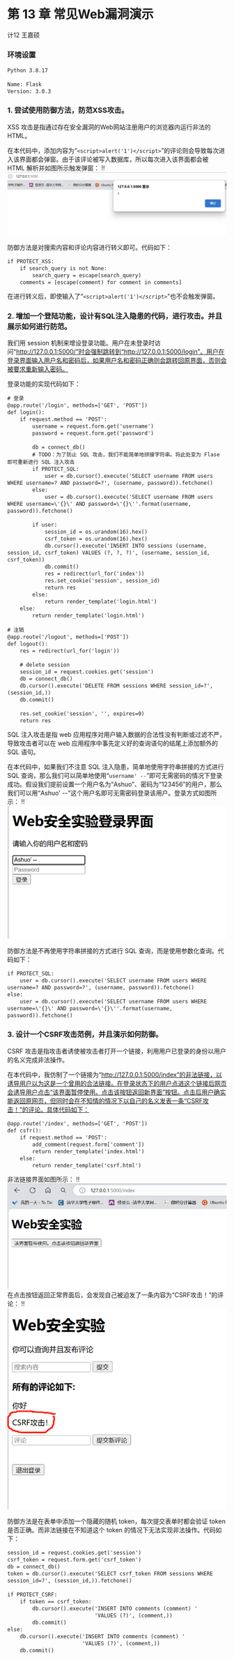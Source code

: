 # 第 13 章 常见Web漏洞演示 

计12 王嘉硕

### 环境设置
```
Python 3.8.17

Name: Flask
Version: 3.0.3
```

### 1. 尝试使用防御方法，防范XSS攻击。

XSS 攻击是指通过存在安全漏洞的Web网站注册用户的浏览器内运行非法的HTML。

在本代码中，添加内容为“`<script>alert('1')</script>`”的评论则会导致每次进入该界面都会弹窗。由于该评论被写入数据库，所以每次进入该界面都会被 HTML 解析并如图所示触发弹窗：
!!![](assests/85ef38ae3b263f12490ee81a4082b38.png)

防御方法是对搜索内容和评论内容进行转义即可。代码如下：
```
if PROTECT_XSS:
    if search_query is not None:
        search_query = escape(search_query)
    comments = [escape(comment) for comment in comments]
```

在进行转义后，即使输入了“`<script>alert('1')</script>`”也不会触发弹窗。

### 2. 增加一个登陆功能，设计有SQL注入隐患的代码，进行攻击。并且展示如何进行防范。

我们用 session 机制来增设登录功能。用户在未登录时访问“http://127.0.0.1:5000/”时会强制跳转到“http://127.0.0.1:5000/login”。用户在登录界面输入用户名和密码后，如果用户名和密码正确则会跳转回原界面，否则会被要求重新输入密码。

登录功能的实现代码如下：
```
# 登录
@app.route('/login', methods=['GET', 'POST'])
def login():
    if request.method == 'POST':
        username = request.form.get('username')
        password = request.form.get('password')
        
        db = connect_db()
        # TODO：为了防止 SQL 攻击，我们不能简单地拼接字符串。将此处变为 Flase 即可重新进行 SQL 注入攻击
        if PROTECT_SQL:
            user = db.cursor().execute('SELECT username FROM users WHERE username=? AND password=?', (username, password)).fetchone()
        else:    
            user = db.cursor().execute('SELECT username FROM users WHERE username=\'{}\' AND password=\'{}\''.format(username, password)).fetchone()
            
        if user:
            session_id = os.urandom(16).hex()
            csrf_token = os.urandom(16).hex()
            db.cursor().execute('INSERT INTO sessions (username, session_id, csrf_token) VALUES (?, ?, ?)', (username, session_id, csrf_token))
            db.commit()
            res = redirect(url_for('index'))
            res.set_cookie('session', session_id)
            return res
        else:
            return render_template('login.html')
    else:
        return render_template('login.html')
    
# 注销
@app.route('/logout', methods=['POST'])
def logout():
    res = redirect(url_for('login'))

    # delete session
    session_id = request.cookies.get('session')
    db = connect_db()
    db.cursor().execute('DELETE FROM sessions WHERE session_id=?', (session_id,))
    db.commit()

    res.set_cookie('session', '', expires=0)
    return res
```

SQL 注入攻击是指 web 应用程序对用户输入数据的合法性没有判断或过滤不严，导致攻击者可以在 web 应用程序中事先定义好的查询语句的结尾上添加额外的 SQL 语句。

在本代码中，如果我们不注意 SQL 注入隐患，简单地使用字符串拼接的方式进行 SQL 查询，那么我们可以简单地使用“`username' --`”即可无需密码的情况下登录成功。假设我们提前设置一个用户名为“Ashuo”、密码为“123456”的用户，那么我们可以用“Ashuo' --”这个用户名即可无需密码登录该用户。登录方式如图所示：
!!![](assests/b5177abfe1272dd87b0d4678f8e6000.png)

防御方法是不再使用字符串拼接的方式进行 SQL 查询，而是使用参数化查询。代码如下：
```
if PROTECT_SQL:
    user = db.cursor().execute('SELECT username FROM users WHERE username=? AND password=?', (username, password)).fetchone()
else:    
    user = db.cursor().execute('SELECT username FROM users WHERE username=\'{}\' AND password=\'{}\''.format(username, password)).fetchone()
```

### 3. 设计一个CSRF攻击范例，并且演示如何防御。

CSRF 攻击是指攻击者诱使被攻击者打开一个链接，利用用户已登录的身份以用户的名义完成非法操作。

在本代码中，我仿制了一个链接为“http://127.0.0.1:5000/index”的非法链接，以诱导用户以为这是一个曾用的合法链接。在登录状态下的用户点进这个链接后网页会诱导用户点击“该界面暂停使用。点击该按钮返回新界面”按钮。点击后用户确实能返回原网页，但同时会在不知情的情况下以自己的名义发表一条“CSRF攻击！”的评论。具体代码如下：
```
@app.route('/index', methods=['GET', 'POST'])
def csfr():
    if request.method == 'POST':
        add_comment(request.form['comment'])
        return render_template('index.html')
    else:
        return render_template('csrf.html')
```

非法链接界面如图所示：
!!![](assests/2a529da96cd23612e632ac1b9236812.png)
在点击按钮返回正常界面后，会发现自己被迫发了一条内容为“CSRF攻击！”的评论：
!!![](assests/bdfe7ab251d6fac4ebde94e74d9f6d7.png)


防御方法是在表单中添加一个隐藏的随机 token，每次提交表单时都会验证 token 是否正确。而非法链接在不知道这个 token 的情况下无法实现非法操作。代码如下：
```
session_id = request.cookies.get('session')
csrf_token = request.form.get('csrf_token')
db = connect_db()
token = db.cursor().execute('SELECT csrf_token FROM sessions WHERE session_id=?', (session_id,)).fetchone()

if PROTECT_CSRF:
    if token == csrf_token:
        db.cursor().execute('INSERT INTO comments (comment) '
                            'VALUES (?)', (comment,))
        db.commit()
else:
    db.cursor().execute('INSERT INTO comments (comment) '
                        'VALUES (?)', (comment,))
    db.commit()
```     